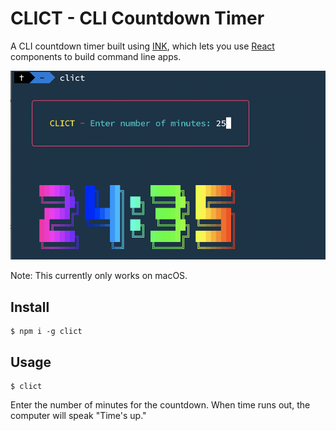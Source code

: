 # CLICT - CLI Countdown Timer

A CLI countdown timer built using [INK](https://github.com/vadimdemedes/ink), which lets you use [React](https://reactjs.org/) components to build command line apps.

![CLICT screenshot](./media/clict.png)

Note: This currently only works on macOS.

## Install

```
$ npm i -g clict
```

## Usage

```
$ clict
```

Enter the number of minutes for the countdown. When time runs out, the computer will speak "Time's up."
